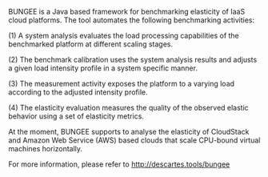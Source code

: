 BUNGEE is a Java based framework for benchmarking elasticity of IaaS cloud platforms. The tool automates the following benchmarking activities:

(1) A system analysis evaluates the load processing capabilities of the benchmarked platform at different scaling stages.

(2) The benchmark calibration uses the system analysis results and adjusts a given load intensity profile in a system specific manner.   

(3) The measurement activity exposes the platform to a varying load according to the adjusted intensity profile.

(4) The elasticity evaluation measures the quality of the observed elastic behavior using a set of elasticity metrics.

At the moment, BUNGEE supports to analyse the elasticity of CloudStack and Amazon Web Service (AWS) based clouds that scale CPU-bound virtual machines horizontally.

For more information, please refer to http://descartes.tools/bungee 
